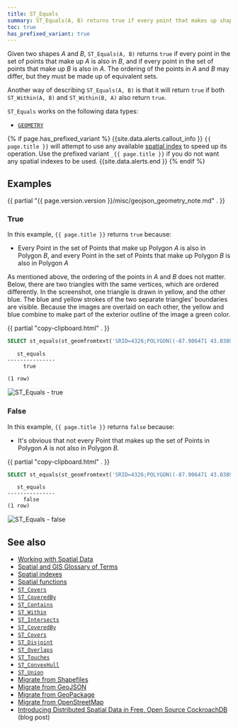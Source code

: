 ```yaml
---
title: ST_Equals
summary: ST_Equals(A, B) returns true if every point that makes up shape A is also part of shape B, and vice versa.
toc: true
has_prefixed_variant: true
---
```


Given two shapes _A_ and _B_, `ST_Equals(A, B)` returns `true` if every point in the set of points that make up _A_ is also in _B_, and if every point in the set of points that make up _B_ is also in _A_.  The ordering of the points in _A_ and _B_ may differ, but they must be made up of equivalent sets.

Another way of describing `ST_Equals(A, B)` is that it will return `true` if both `ST_Within(A, B)` and `ST_Within(B, A)` also return `true`.

`ST_Equals` works on the following data types:

- [`GEOMETRY`](spatial-glossary.html#geometry)

{% if page.has_prefixed_variant %}
{{site.data.alerts.callout_info }}
`{{ page.title }}` will attempt to use any available [spatial index](spatial-indexes.html) to speed up its operation.  Use the prefixed variant `_{{ page.title }}` if you do not want any spatial indexes to be used.
{{site.data.alerts.end }}
{% endif %}

## Examples

{{ partial "{{ page.version.version }}/misc/geojson_geometry_note.md" . }}

### True

In this example, `{{ page.title }}` returns `true` because:

- Every Point in the set of Points that make up Polygon _A_ is also in Polygon _B_, and  every Point in the set of Points that make up Polygon _B_ is also in Polygon _A_

As mentioned above, the ordering of the points in _A_ and _B_ does not matter.  Below, there are two triangles with the same vertices, which are ordered differently.  In the screenshot, one triangle is drawn in yellow, and the other blue.  The blue and yellow strokes of the two separate triangles' boundaries are visible. Because the images are overlaid on each other, the yellow and blue combine to make part of the exterior outline of the image a green color.

{{ partial "copy-clipboard.html" . }}
~~~ sql
SELECT st_equals(st_geomfromtext('SRID=4326;POLYGON((-87.906471 43.038902, -95.992775 36.153980, -75.704722 36.076944, -87.906471 43.038902))'), st_geomfromtext('SRID=4326;POLYGON((-95.992775 36.153980, -87.906471 43.038902, -75.704722 36.076944, -95.992775 36.153980))'));
~~~

~~~
   st_equals
---------------
     true

(1 row)
~~~

<img src="{{ 'images/v20.2/geospatial/st_equals_true.png' | relative_url }}" alt="ST_Equals - true" style="border:1px solid #eee;max-width:100%" />

### False

In this example, `{{ page.title }}` returns `false` because:

- It's obvious that not every Point that makes up the set of Points in Polygon _A_ is not also in Polygon _B_.

{{ partial "copy-clipboard.html" . }}
~~~ sql
SELECT st_equals(st_geomfromtext('SRID=4326;POLYGON((-87.906471 43.038902, -95.992775 36.153980, -75.704722 36.076944, -87.906471 43.038902))'), st_geomfromtext('SRID=4326;POLYGON((-84.191605 39.758949, -75.165222 39.952583, -78.878738 42.880230, -84.191605 39.758949))'));
~~~

~~~
   st_equals
---------------
     false
(1 row)
~~~

<img src="{{ 'images/v20.2/geospatial/st_equals_false.png' | relative_url }}" alt="ST_Equals - false" style="border:1px solid #eee;max-width:100%" />

## See also

- [Working with Spatial Data](spatial-data.html)
- [Spatial and GIS Glossary of Terms](spatial-glossary.html)
- [Spatial indexes](spatial-indexes.html)
- [Spatial functions](functions-and-operators.html#spatial-functions)
- [`ST_Covers`](st_covers.html)
- [`ST_CoveredBy`](st_coveredby.html)
- [`ST_Contains`](st_contains.html)
- [`ST_Within`](st_within.html)
- [`ST_Intersects`](st_intersects.html)
- [`ST_CoveredBy`](st_coveredby.html)
- [`ST_Covers`](st_covers.html)
- [`ST_Disjoint`](st_disjoint.html)
- [`ST_Overlaps`](st_overlaps.html)
- [`ST_Touches`](st_touches.html)
- [`ST_ConvexHull`](st_convexhull.html)
- [`ST_Union`](st_union.html)
- [Migrate from Shapefiles](migrate-from-shapefiles.html)
- [Migrate from GeoJSON](migrate-from-geojson.html)
- [Migrate from GeoPackage](migrate-from-geopackage.html)
- [Migrate from OpenStreetMap](migrate-from-openstreetmap.html)
- [Introducing Distributed Spatial Data in Free, Open Source CockroachDB](https://www.cockroachlabs.com/blog/spatial-data/) (blog post)
